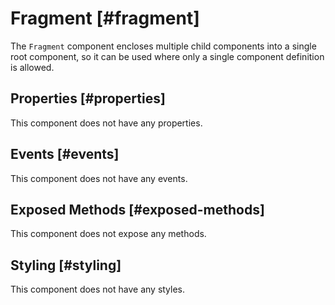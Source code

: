 # Fragment [#fragment]

The `Fragment` component encloses multiple child components into a single root component, so it can be used where only a single component definition is allowed.

## Properties [#properties]

This component does not have any properties.

## Events [#events]

This component does not have any events.

## Exposed Methods [#exposed-methods]

This component does not expose any methods.

## Styling [#styling]

This component does not have any styles.
